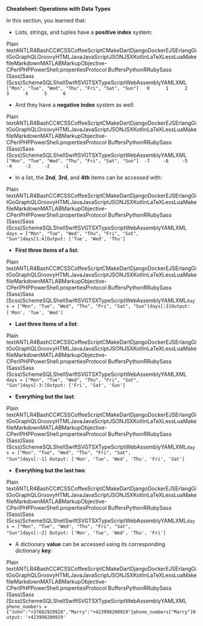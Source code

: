**Cheatsheet: Operations with Data Types**

In this section, you learned that:

*   Lists, strings, and tuples have a **positive index** system:
    

Plain textANTLR4BashCC#CSSCoffeeScriptCMakeDartDjangoDockerEJSErlangGitGoGraphQLGroovyHTMLJavaJavaScriptJSONJSXKotlinLaTeXLessLuaMakefileMarkdownMATLABMarkupObjective-CPerlPHPPowerShell.propertiesProtocol BuffersPythonRRubySass (Sass)Sass (Scss)SchemeSQLShellSwiftSVGTSXTypeScriptWebAssemblyYAMLXML`   ["Mon", "Tue", "Wed", "Thu", "Fri", "Sat", "Sun"]   0      1      2      3      4      5      6   `

*   And they have a **negative index** system as well:
    

Plain textANTLR4BashCC#CSSCoffeeScriptCMakeDartDjangoDockerEJSErlangGitGoGraphQLGroovyHTMLJavaJavaScriptJSONJSXKotlinLaTeXLessLuaMakefileMarkdownMATLABMarkupObjective-CPerlPHPPowerShell.propertiesProtocol BuffersPythonRRubySass (Sass)Sass (Scss)SchemeSQLShellSwiftSVGTSXTypeScriptWebAssemblyYAMLXML`   ["Mon", "Tue", "Wed", "Thu", "Fri", "Sat", "Sun"]  -7     -6     -5     -4     -3     -2     -1   `

*   In a list, the **2nd**, **3rd**, and **4th** items can be accessed with:
    

Plain textANTLR4BashCC#CSSCoffeeScriptCMakeDartDjangoDockerEJSErlangGitGoGraphQLGroovyHTMLJavaJavaScriptJSONJSXKotlinLaTeXLessLuaMakefileMarkdownMATLABMarkupObjective-CPerlPHPPowerShell.propertiesProtocol BuffersPythonRRubySass (Sass)Sass (Scss)SchemeSQLShellSwiftSVGTSXTypeScriptWebAssemblyYAMLXML`   days = ["Mon", "Tue", "Wed", "Thu", "Fri", "Sat", "Sun"]days[1:4]Output: ['Tue', 'Wed', 'Thu']   `

*   **First three items of a list**:
    

Plain textANTLR4BashCC#CSSCoffeeScriptCMakeDartDjangoDockerEJSErlangGitGoGraphQLGroovyHTMLJavaJavaScriptJSONJSXKotlinLaTeXLessLuaMakefileMarkdownMATLABMarkupObjective-CPerlPHPPowerShell.propertiesProtocol BuffersPythonRRubySass (Sass)Sass (Scss)SchemeSQLShellSwiftSVGTSXTypeScriptWebAssemblyYAMLXML`days = ["Mon", "Tue", "Wed", "Thu", "Fri", "Sat", "Sun"]days[:3]Output:['Mon', 'Tue', 'Wed']` 

*   **Last three items of a list**:
    

Plain textANTLR4BashCC#CSSCoffeeScriptCMakeDartDjangoDockerEJSErlangGitGoGraphQLGroovyHTMLJavaJavaScriptJSONJSXKotlinLaTeXLessLuaMakefileMarkdownMATLABMarkupObjective-CPerlPHPPowerShell.propertiesProtocol BuffersPythonRRubySass (Sass)Sass (Scss)SchemeSQLShellSwiftSVGTSXTypeScriptWebAssemblyYAMLXML`   days = ["Mon", "Tue", "Wed", "Thu", "Fri", "Sat", "Sun"]days[-3:]Output: ['Fri', 'Sat', 'Sun']   `

*   **Everything but the last**:
    

Plain textANTLR4BashCC#CSSCoffeeScriptCMakeDartDjangoDockerEJSErlangGitGoGraphQLGroovyHTMLJavaJavaScriptJSONJSXKotlinLaTeXLessLuaMakefileMarkdownMATLABMarkupObjective-CPerlPHPPowerShell.propertiesProtocol BuffersPythonRRubySass (Sass)Sass (Scss)SchemeSQLShellSwiftSVGTSXTypeScriptWebAssemblyYAMLXML`days = ["Mon", "Tue", "Wed", "Thu", "Fri", "Sat", "Sun"]days[:-1] Output: ['Mon', 'Tue', 'Wed', 'Thu', 'Fri', 'Sat']` 

*   **Everything but the last two**:
    

Plain textANTLR4BashCC#CSSCoffeeScriptCMakeDartDjangoDockerEJSErlangGitGoGraphQLGroovyHTMLJavaJavaScriptJSONJSXKotlinLaTeXLessLuaMakefileMarkdownMATLABMarkupObjective-CPerlPHPPowerShell.propertiesProtocol BuffersPythonRRubySass (Sass)Sass (Scss)SchemeSQLShellSwiftSVGTSXTypeScriptWebAssemblyYAMLXML`days = ["Mon", "Tue", "Wed", "Thu", "Fri", "Sat", "Sun"]days[:-2] Output: ['Mon', 'Tue', 'Wed', 'Thu', 'Fri']` 

*   A dictionary **value** can be accessed using its corresponding dictionary **key**:
    

Plain textANTLR4BashCC#CSSCoffeeScriptCMakeDartDjangoDockerEJSErlangGitGoGraphQLGroovyHTMLJavaJavaScriptJSONJSXKotlinLaTeXLessLuaMakefileMarkdownMATLABMarkupObjective-CPerlPHPPowerShell.propertiesProtocol BuffersPythonRRubySass (Sass)Sass (Scss)SchemeSQLShellSwiftSVGTSXTypeScriptWebAssemblyYAMLXML`   phone_numbers = {"John":"+37682929928","Marry":"+423998200919"}phone_numbers["Marry"]Output: '+423998200919'   `